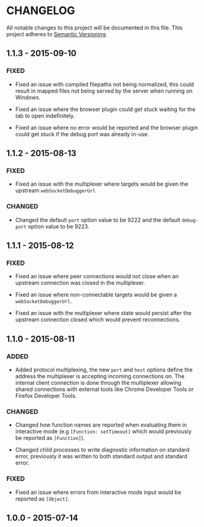 # CHANGELOG

All notable changes to this project will be documented in this file.
This project adheres to [Semantic Versioning](http://semver.org/).

## 1.1.3 - 2015-09-10
### FIXED

- Fixed an issue with compiled filepaths not being normalized, this could result
in mapped files not being served by the server when running on Windows.

- Fixed an issue where the browser plugin could get stuck waiting for the tab to
open indefinitely.

- Fixed an issue where no error would be reported and the browser plugin could
get stuck if the debug port was already in-use.

## 1.1.2 - 2015-08-13
### FIXED

- Fixed an issue with the multiplexer where targets would be given
the upstream `webSocketDebuggerUrl`

### CHANGED

- Changed the default `port` option value to be 9222 and the default
`debug-port` option value to be 9223.

## 1.1.1 - 2015-08-12
### FIXED

- Fixed an issue where peer connections would not close when an upstream
connection was closed in the multiplexer.

- Fixed an issue where non-connectable targets would be given a
`webSocketDebuggerUrl`.

- Fixed an issue with the multiplexer where state would persist after the
upstream connection closed which would prevent reconnections.

## 1.1.0 - 2015-08-11
### ADDED

- Added protocol multiplexing, the new `port` and `host` options define
the address the multiplexer is accepting incoming connections on. The internal client connection is done through the multiplexer allowing shared connections with external tools like Chrome Developer Tools or Firefox Developer Tools.

### CHANGED

- Changed how function names are reported when evaluating them in interactive mode
(e.g `[Function: setTimeout]` which would previously be reported as `[Function]`).

- Changed child processes to write diagnostic information on standard error,
previously it was written to both standard output and standard error.

### FIXED

- Fixed an issue where errors from interactive mode input would be reported as `[Object]`.

## 1.0.0 - 2015-07-14
